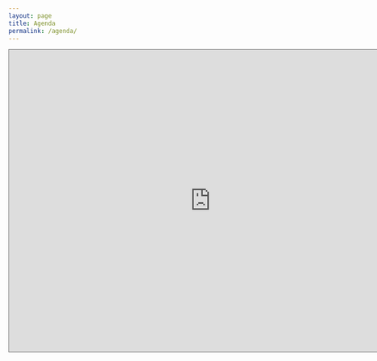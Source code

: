 ```yaml
---
layout: page
title: Agenda
permalink: /agenda/
---
```


<iframe src="https://calendar.google.com/calendar/embed?height=600&amp;wkst=2&amp;bgcolor=%23ffffff&amp;ctz=Europe%2FZurich&amp;src=bWZrdnB1MGJza3JlamE0cTZpaWJvc242NjRAZ3JvdXAuY2FsZW5kYXIuZ29vZ2xlLmNvbQ&amp;color=%23D50000&amp;showTitle=0&amp;showNav=0&amp;showDate=0&amp;showPrint=0&amp;showTabs=0&amp;showCalendars=0&amp;mode=AGENDA&amp;showTz=0" style="border:solid 1px #777" width="800" height="600" frameborder="0" scrolling="no"></iframe>
